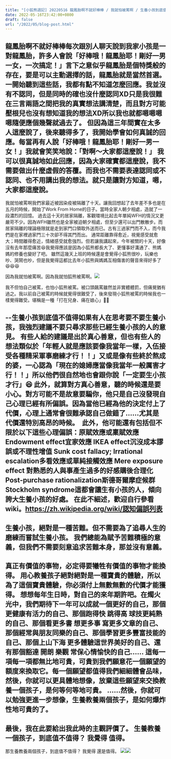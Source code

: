 ```yaml
---
title: "[小狐熊週記] 20220516 龍鳳胎啊不就好棒棒 / 我就怕被罵啊 / 生養小孩到底值不值得"
date: 2022-05-16T23:42:00+0800
draft: false
url: "/2022/05/blog-post.html"
---
```


龍鳳胎啊不就好棒棒每次跟別人聊天說到我家小孩是一對龍鳳胎，許多人會說「好棒哦！龍鳳胎耶！剛好一男一女，一次搞定！」言下之意似乎龍鳳胎是個特獎般的存在，要是可以主動選擇的話，龍鳳胎就是當然首選。
一開始聽到這些話，我都有點不知道怎麼回應。我並沒有不認同，但是同時的確也沒什麼認同XD只是我很難在三言兩語之間把我的真實想法講清楚，而且對方可能壓根兒也沒有想知道我的想法XD所以我也就都嗯嗯嗯嗯隨便應個幾聲就過去了。
但因為這三年間實在太多人這麼說了，後來聽得多了，我開始學會如何真誠的回應。每當再有人說「好棒哦！龍鳳胎耶！剛好一男一女！」我就會笑笑地說：「對啊～大家都這麼說！」
我可以很真誠地如此回應，因為大家確實都這麼說，我不需要做出什麼虛假的答覆。而我也不需要表達認同或不認同、也不用講出我的想法。就只是讓對方知道，嗯，大家都這麼說。
--
我就怕被罵啊我們家最近被因染疫被隔離了十天。讓我回想起了去年差不多也是在五月的時候，開始了Work From Home的日子。當時全家人朝夕相處，造就了一段濃烈的回憶。
過去這十天的居家隔離，客觀環境比起去年單純WFH的情況又更嚴苛不少。因為WFH雖然也是全家被迫朝夕相處，但至少還可以出門散散步。而居家隔離的理論極限就是走到家門口領取外送而已。古有三過家門而不入，而今我們是在家裡過家門三十次卻不得其門而出。
通常距離靠得愈近，視覺感受就愈大；時間離得愈近，情緒感受就愈強烈。但若讓我講起來，今年被關的十天，好像沒有去年那麼痛苦😆我覺得應該是因為小狐熊都長大了、更懂事好溝通了、熊媽媽的修養也變好了吧。
雖然這幾天上班的時候還是會覺得小狐熊很吵，玩樂也吵、哭鬧也吵，但是我覺得這都比去年小狐熊與媽媽互相傷害的聲音來得好多了😆😆😆

因為我就怕被罵啊。因為我就怕狐熊被罵啊。![](https://blogger.googleusercontent.com/img/a/AVvXsEi-HUCwbEpz0WNtwuTu1WMZ8SD3yUh5PqPDI8ODVYiiBCZAcB1oPvaqSAS5StWDWoHjvztkguaI9c33ibbCIxh58hluDhJWXMVbZ6XIu2NoTXCCmQfoZN-aYvLMSleE5JDqBq1dRMoKE-6rZGBpaR68ZAq6mrKe9SRuSJpLbI3AlOByrzU4rmf-jS6m=w400-h225)

我不但怕自己被罵，也怕小狐熊被罵。被口頭飆罵雖然並非實體體罰，但痛覺猶有過之。我以前自己被罵的時候就覺得很難受了，後來發現小狐熊被罵的時候我也一樣覺得難受。堪稱是一種「打在兒身、痛在娘心」🤣🤣

--生養小孩到底值不值得如果有人在思考要不要生養小孩，我強烈建議不要只尋求那些已經生養小孩的人的意見。
有些人給的建議是出於真心善意，但也有些人的想法類似於「年輕人就是應該要像我當年一樣，入伍接受各種精采軍事磨練才行！！」又或是像有些終於熬成的婆，一心認為「現在的媳婦應當像我當年一般厲害才行！！」所以他們很自然地也會跟你說「一定要生小孩才行」😆
此外，就算對方真心善意，聽的時候還是要小心。對方可能不是故意要騙你，他只是自己沒發現自己心理已經有所偏誤。因為當他已經為他的決定付上了代價，心理上通常會很難承認自己做錯了……尤其是代價還特別高昂的時候。 
此外，他可能還有包括但不限於以下這些心理偏誤：原賦效應或稟賦效應 Endowment effect宜家效應 IKEA effect沉沒成本謬誤或不理性增值 Sunk cost fallacy; Irrational escalation多看效應或單純接觸效應 Mere exposure effect	對熟悉的人與事產生過多的好感購後合理化	Post-purchase rationalization斯德哥爾摩症候群 Stockholm syndrome這都會讓生有小孩的人，傾向誇大生養小孩的好處。
在此不細述，歡迎自行參看wiki。https://zh.wikipedia.org/wiki/認知偏誤列表
--

生養小孩，絕對是一種苦難。但不需要為了追尋人生的磨練而嘗試生養小孩。
我們總能為賦予苦難積極的意義，但我們不需要刻意追求苦難本身，那並沒有意義。
--
真正有價值的事物，必定得要犧牲有價值的事物才能換得。
用心教養孩子絕對絕對是一種寶貴的體驗，所以為了這個寶貴體驗，你必須付上無數無數的代價才能獲得。
想想每年生日時，對自己的來年期許吧。在燭火光中，我們期待下一年可以成就一個更好的自己，那個更健康有活力的自己、那個跑得快 跳得高 球技更純熟的自己、那個看更多書 想更多事 寫更多文章的自己、那個經常與朋友同樂的自己、那個學習更多豐富技能的自己、那個上山下海 更多體驗這世界美好的自己、還有那個豁達 開朗 樂觀 常保心情愉快的自己…… 這每一項每一項都無比地可貴，可貴到我們願意花一個願望的額度來換取它。每一個願望都值得我們細細體會品味，然後，你就可以更具體地想像，放棄這些願望來交換教養一個孩子，是何等何等地可貴。
……然後，你就可以勉強更進一步想像，生養教養兩個孩子，是如何爆炸性地可貴的了。
--
最後，我在此要給出我此時的主觀評價了。
生養教養一個孩子，到底值不值得？
我覺得 值得。
--
那生養教養兩個孩子，到底值不值得？
我覺得 還是值得。
![](https://blogger.googleusercontent.com/img/a/AVvXsEjpaGKuiujFNhRT2BqiHpXqNu0YkvAkAUFFr_lfY2eSKZ0gaRmyCMoA5pXmRoc6ZfsbGUnQaiKvOzTEfdEg_DRzNZJV9NfmtIuY3cAv0U4wowCFJrjnj7qESnwUIm6Eni7OZGu-jIXWFt_jmtUe7UqnjYeB9X_l30-QvLTenPqeqUaOPx02b7t20i99=w225-h400)![](https://blogger.googleusercontent.com/img/a/AVvXsEg7aWemFSKIBZ3MFqg9o-CeUlWaj-tYnwY_2c5yuL9vIHfyrMjFvyy2Yr54t5iTZ-seFMe5wHkAPXd7IWnyodvgFXlbhMuBDOiKdBUO947tVukCfCbQ9mAhdv9F47YiwC0_gB7bA5PhiK2CV47Xh6TGRSOWElWFrArMa0EJF68yio5OFbnv58KMjdJe=w225-h400)




